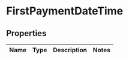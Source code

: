 
# FirstPaymentDateTime

## Properties
Name | Type | Description | Notes
------------ | ------------- | ------------- | -------------




